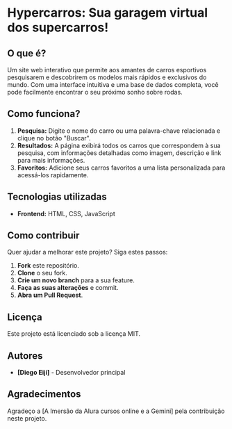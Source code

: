 # Hypercarros: Sua garagem virtual dos supercarros! 

## O que é?
Um site web interativo que permite aos amantes de carros esportivos pesquisarem e descobrirem os modelos mais rápidos e exclusivos do mundo. Com uma interface intuitiva e uma base de dados completa, você pode facilmente encontrar o seu próximo sonho sobre rodas.

## Como funciona?
1. **Pesquisa:** Digite o nome do carro ou uma palavra-chave relacionada e clique no botão "Buscar".
2. **Resultados:** A página exibirá todos os carros que correspondem à sua pesquisa, com informações detalhadas como imagem, descrição e link para mais informações.
3. **Favoritos:** Adicione seus carros favoritos a uma lista personalizada para acessá-los rapidamente.

## Tecnologias utilizadas
* **Frontend:** HTML, CSS, JavaScript


## Como contribuir
Quer ajudar a melhorar este projeto? Siga estes passos:
1. **Fork** este repositório.
2. **Clone** o seu fork.
3. **Crie um novo branch** para a sua feature.
4. **Faça as suas alterações** e commit.
5. **Abra um Pull Request**.

## Licença
Este projeto está licenciado sob a licença MIT.

## Autores
* **[Diego Eiji]** - Desenvolvedor principal

## Agradecimentos
Agradeço a [A Imersão da Alura cursos online e a Gemini] pela contribuição neste projeto.
